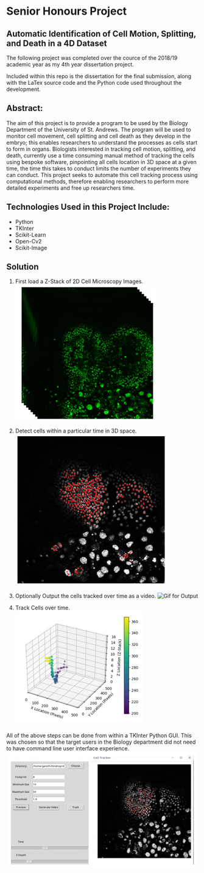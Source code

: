 # Senior Honours Project
##  Automatic Identification of Cell Motion, Splitting, and Death in a 4D Dataset
The following project was completed over the cource of the 2018/19 academic year as my 4th year dissertation project. 

Included within this repo is the dissertation for the final submission, along with the LaTex source code and the Python code used throughout the development.

## Abstract:
The aim of this project is to provide a program to be used by the Biology Department of the University of St. Andrews. The program will be used to monitor cell movement, cell splitting and cell death as they develop in the embryo; this enables researchers to understand the processes as cells start to form in organs. Biologists interested in tracking cell motion, splitting, and death, currently use a time consuming manual method of tracking the cells using bespoke software, pinpointing all cells location in 3D space at a given time, the time this takes to conduct limits the number of experiments they can conduct. This project seeks to automate this cell tracking process using computational methods, therefore enabling researchers to perform more detailed experiments and free up researchers time.


## Technologies Used in this Project Include:
- Python
- TKInter
- Scikit-Learn
- Open-Cv2
- Scikit-Image

## Solution
1. First load a Z-Stack of 2D Cell Microscopy Images.
![z stack](https://github.com/GarethCa/SH-Project/blob/master/CellTrackerImages/Capture.PNG)

2. Detect cells within a particular time in 3D space.
![detected cells](https://github.com/GarethCa/SH-Project/blob/master/CellTrackerImages/sf.PNG)

3. Optionally Output the cells tracked over time as a video.
![Gif for Output](https://github.com/GarethCa/SH-Project/blob/master/CellTrackerImages/GIF-Tracking.gif)

4. Track Cells over time.
![Tracked Cells](https://github.com/GarethCa/SH-Project/blob/master/CellTrackerImages/Tracking.PNG)

All of the above steps can be done from within a TKInter Python GUI. This was chosen so that the target users in the Biology department did not need to have command line user interface experience.
![GUI](https://github.com/GarethCa/SH-Project/blob/master/CellTrackerImages/GUI.PNG)
